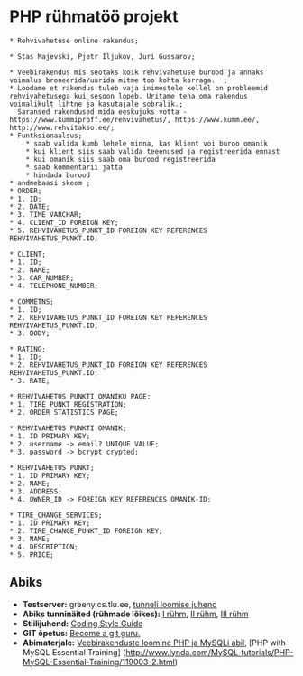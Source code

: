 # PHP rühmatöö projekt





    * Rehvivahetuse online rakendus;
    
    * Stas Majevski, Pjetr Iljukov, Juri Gussarov;
	
    * Veebirakendus mis seotaks koik rehvivahetuse burood ja annaks voimalus broneerida/uurida mitme too kohta korraga.  ;
    * Loodame et rakendus tuleb vaja inimestele kellel on probleemid rehvivahetusega kui sesoon lopeb. Uritame teha oma rakendus voimalikult lihtne ja kasutajale sobralik.;
	  Saransed rakendused mida eeskujuks votta - https://www.kummiproff.ee/rehvivahetus/, https://www.kumm.ee/, http://www.rehvitakso.ee/;
    * Funtksionaalsus;
        * saab valida kumb lehele minna, kas klient voi buroo omanik
        * kui klient siis saab valida teeenused ja registreerida ennast
        * kui omanik siis saab oma burood registreerida
		* saab kommentarii jatta
		* hindada burood
    * andmebaasi skeem ;
	* ORDER;
    * 1. ID;
	* 2. DATE;
	* 3. TIME VARCHAR;
	* 4. CLIENT_ID FOREIGN KEY;
	* 5. REHVIVAHETUS_PUNKT_ID FOREIGN KEY REFERENCES REHVIVAHETUS_PUNKT.ID;

	* CLIENT;
	* 1. ID;
	* 2. NAME;
	* 3. CAR_NUMBER;
	* 4. TELEPHONE_NUMBER;

	* COMMETNS;
	* 1. ID;
	* 2. REHVIVAHETUS_PUNKT_ID FOREIGN KEY REFERENCES REHVIVAHETUS_PUNKT.ID;
	* 3. BODY;

	* RATING;
	* 1. ID;
	* 2. REHVIVAHETUS_PUNKT_ID FOREIGN KEY REFERENCES REHVIVAHETUS_PUNKT.ID;
	* 3. RATE;

	* REHVIVAHETUS PUNKTI OMANIKU PAGE:
	* 1. TIRE PUNKT REGISTRATION;
	* 2. ORDER STATISTICS PAGE;

	* REHVIVAHETUS PUNKTI OMANIK;
	* 1. ID PRIMARY KEY;
	* 2. username -> email? UNIQUE VALUE;
	* 3. password -> bcrypt crypted;

	* REHVIVAHETUS PUNKT;
	* 1. ID PRIMARY KEY;
	* 2. NAME;
	* 3. ADDRESS;
	* 4. OWNER_ID -> FOREIGN KEY REFERENCES OMANIK-ID;

	* TIRE_CHANGE_SERVICES;
	* 1. ID PRIMARY KEY;
	* 2. TIRE_CHANGE_PUNKT_ID FOREIGN KEY;
	* 3. NAME;
	* 4. DESCRIPTION;
	* 5. PRICE;




## Abiks
* **Testserver:** greeny.cs.tlu.ee, [tunneli loomise juhend](http://minitorn.tlu.ee/~jaagup/kool/java/kursused/09/veebipr/naited/greenytunnel/greenytunnel.pdf)
* **Abiks tunninäited (rühmade lõikes):** [I rühm](https://github.com/veebiprogrammeerimine-2016s?utf8=%E2%9C%93&query=-I-ruhm), [II rühm](https://github.com/veebiprogrammeerimine-2016s?utf8=%E2%9C%93&query=-II-ruhm), [III rühm](https://github.com/veebiprogrammeerimine-2016s?utf8=%E2%9C%93&query=-III-ruhm)
* **Stiilijuhend:** [Coding Style Guide](http://www.php-fig.org/psr/psr-2/)
* **GIT õpetus:** [Become a git guru.](https://www.atlassian.com/git/tutorials/)
* **Abimaterjale:** [Veebirakenduste loomine PHP ja MySQLi abil](http://minitorn.tlu.ee/~jaagup/kool/java/loeng/veebipr/veebipr1.pdf), [PHP with MySQL Essential Training] (http://www.lynda.com/MySQL-tutorials/PHP-MySQL-Essential-Training/119003-2.html)

